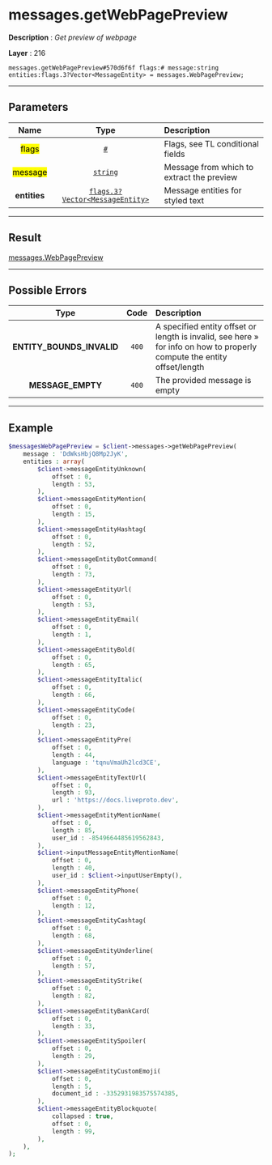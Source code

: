 # messages.getWebPagePreview

**Description** : *Get preview of webpage*

**Layer** : 216

```tl
messages.getWebPagePreview#570d6f6f flags:# message:string entities:flags.3?Vector<MessageEntity> = messages.WebPagePreview;
```

---

## Parameters

| Name | Type | Description |
| :---: | :---: | :--- |
| <mark>flags</mark> | [`#`](type/#) | Flags, see TL conditional fields |
| <mark>message</mark> | [`string`](type/string) | Message from which to extract the preview |
| **entities** | [`flags.3?Vector<MessageEntity>`](type/MessageEntity) | Message entities for styled text |

---

## Result

[messages.WebPagePreview](type/messages.WebPagePreview)

---

## Possible Errors

| Type | Code | Description |
| :---: | :---: | :--- |
| **ENTITY_BOUNDS_INVALID** | `400` | A specified entity offset or length is invalid, see here » for info on how to properly compute the entity offset/length |
| **MESSAGE_EMPTY** | `400` | The provided message is empty |

---

## Example

```php
$messagesWebPagePreview = $client->messages->getWebPagePreview(
	message : 'DdWksHbjQ8Mp2JyK',
	entities : array(
		$client->messageEntityUnknown(
			offset : 0,
			length : 53,
		),
		$client->messageEntityMention(
			offset : 0,
			length : 15,
		),
		$client->messageEntityHashtag(
			offset : 0,
			length : 52,
		),
		$client->messageEntityBotCommand(
			offset : 0,
			length : 73,
		),
		$client->messageEntityUrl(
			offset : 0,
			length : 53,
		),
		$client->messageEntityEmail(
			offset : 0,
			length : 1,
		),
		$client->messageEntityBold(
			offset : 0,
			length : 65,
		),
		$client->messageEntityItalic(
			offset : 0,
			length : 66,
		),
		$client->messageEntityCode(
			offset : 0,
			length : 23,
		),
		$client->messageEntityPre(
			offset : 0,
			length : 44,
			language : 'tqnuVmaUh2lcd3CE',
		),
		$client->messageEntityTextUrl(
			offset : 0,
			length : 93,
			url : 'https://docs.liveproto.dev',
		),
		$client->messageEntityMentionName(
			offset : 0,
			length : 85,
			user_id : -8549664485619562843,
		),
		$client->inputMessageEntityMentionName(
			offset : 0,
			length : 40,
			user_id : $client->inputUserEmpty(),
		),
		$client->messageEntityPhone(
			offset : 0,
			length : 12,
		),
		$client->messageEntityCashtag(
			offset : 0,
			length : 68,
		),
		$client->messageEntityUnderline(
			offset : 0,
			length : 57,
		),
		$client->messageEntityStrike(
			offset : 0,
			length : 82,
		),
		$client->messageEntityBankCard(
			offset : 0,
			length : 33,
		),
		$client->messageEntitySpoiler(
			offset : 0,
			length : 29,
		),
		$client->messageEntityCustomEmoji(
			offset : 0,
			length : 5,
			document_id : -3352931983575574385,
		),
		$client->messageEntityBlockquote(
			collapsed : true,
			offset : 0,
			length : 99,
		),
	),
);
```